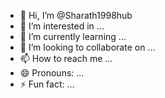 - 👋 Hi, I’m @Sharath1998hub
- 👀 I’m interested in ...
- 🌱 I’m currently learning ...
- 💞️ I’m looking to collaborate on ...
- 📫 How to reach me ...
- 😄 Pronouns: ...
- ⚡ Fun fact: ...

<!---
Sharath1998hub/Sharath1998hub is a ✨ special ✨ repository because its `README.md` (this file) appears on your GitHub profile.
You can click the Preview link to take a look at your changes.
--->
